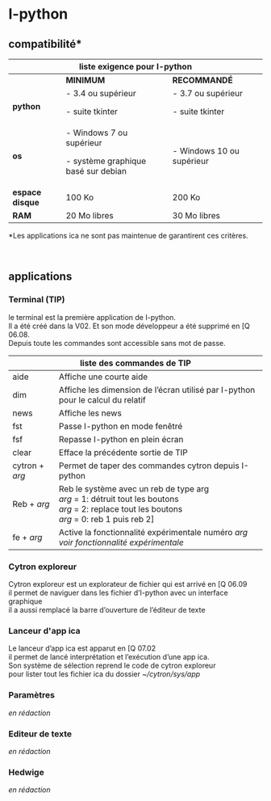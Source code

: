 # I-python
## compatibilité*
<table>
    <thead>
        <tr>
            <th colspan="3">liste exigence pour I-python</th>
        </tr>
    </thead>
    <tbody>
        <tr>
            <td> </td>
            <td><b>MINIMUM</td>
            <td><b>RECOMMANDÉ</td>
        </tr>
        <tr>
            <td><b>python</td>
            <td>- 3.4 ou supérieur<p>- suite tkinter</td>
            <td>- 3.7 ou supérieur<p>- suite tkinter</td>
        </tr>
        <tr>
            <td><b>os</td>
            <td>- Windows 7 ou supérieur <p> - système graphique basé sur debian</td>
            <td>- Windows 10 ou supérieur</td>
        </tr>
        <tr>
            <td><b>espace disque</td>
            <td>100 Ko</td>
            <td>200 Ko</td>
        </tr>
        <tr>
            <td><b>RAM</td>
            <td>20 Mo libres</td>
            <td>30 Mo libres</td>
        </tr>
</table>

<p>
    *Les applications ica ne sont pas maintenue de garantirent ces critères.
</p><br>

## applications

### Terminal (TIP)

le terminal est la première application de I-python.<br>
Il a été créé dans la V02. Et son mode développeur a été supprimé en [Q 06.08.<br>
Depuis toute les commandes sont accessible sans mot de passe.<br>

<table>
    <thead>
        <tr>
            <th colspan="2">liste des commandes de TIP</th>
        </tr>
    </thead>
    <tbody>
        <tr>
            <td>aide</td>
            <td>Affiche une courte aide</td>
        </tr>
        <tr>
            <td>dim</td>
            <td>Affiche les dimension de l’écran utilisé par I-python pour le calcul du relatif</td>
        </tr>
        <tr>
            <td>news</td>
            <td>Affiche les news</td>
        </tr>
        <tr>
            <td>fst</td>
            <td>Passe I-python en mode fenêtré</td>
        </tr>
        <tr>
            <td>fsf</td>
            <td>Repasse I-python en plein écran</td>
        </tr>
        <tr>
            <td>clear</td>
            <td>Efface la précédente sortie de TIP</td>
        </tr>
        <tr>
            <td>cytron + <i>arg</i></td>
            <td>Permet de taper des commandes cytron depuis I-python</td>
        </tr>
        <tr>
            <td>Reb + <i>arg</i></td>
            <td>
                Reb le système avec un reb de type arg<br>
                <i>arg</i> = 1: détruit tout les boutons<br>
                <i>arg</i> = 2: replace tout les boutons<br>
                <i>arg</i> = 0: reb 1 puis reb 2]
            </td>
        </tr>
        <tr>
            <td>fe + <i>arg</i></td>
            <td>
                Active la fonctionnalité expérimentale numéro <i>arg</i><br>
                <i>voir fonctionnalité expérimentale</i>
            </td>
        </tr>
</table>

### Cytron exploreur

Cytron exploreur est un explorateur de fichier qui est arrivé en [Q 06.09<br>
il permet de naviguer dans les fichier d’I-python avec un interface graphique<br>
il a aussi remplacé la barre d’ouverture de l’éditeur de texte<br>

### Lanceur d'app ica

Le lanceur d’app ica est apparut en [Q 07.02<br>
il permet de lancé interprétation et l’exécution d’une app ica.<br>
Son système de sélection reprend le code de cytron exploreur<br>
pour lister tout les fichier ica du dossier <i> ~/cytron/sys/app </i>

### Paramètres

<i> en rédaction </i>

### Editeur de texte

<i> en rédaction </i>

### Hedwige

<i> en rédaction </i>